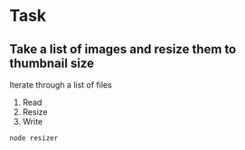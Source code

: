 # Task

## Take a list of images and resize them to thumbnail size

Iterate through a list of files

1. Read
2. Resize
3. Write

```
node resizer
```
